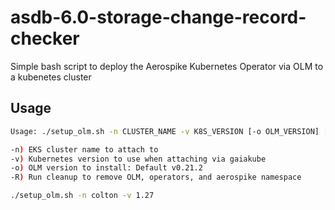 # asdb-6.0-storage-change-record-checker
Simple bash script to deploy the Aerospike Kubernetes Operator via OLM to a kubenetes cluster

## Usage
```bash
Usage: ./setup_olm.sh -n CLUSTER_NAME -v K8S_VERSION [-o OLM_VERSION] [ -R ]

-n) EKS cluster name to attach to
-v) Kubernetes version to use when attaching via gaiakube
-o) OLM version to install: Default v0.21.2
-R) Run cleanup to remove OLM, operators, and aerospike namespace
```

```bash
./setup_olm.sh -n colton -v 1.27
```



